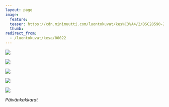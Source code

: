```yaml
---
layout: page
image:
  feature:
  teaser: https://cdn.minimuutti.com/luontokuvat/kes%C3%A4/2/DSC28590-245px.jpg
  thumb:
redirect_from:
  - /luontokuvat/kesa/00022
---
```


![](https://cdn.minimuutti.com/luontokuvat/kes%C3%A4/2/DSC28575-800px.jpg)

![](https://cdn.minimuutti.com/luontokuvat/kes%C3%A4/2/DSC28590-800px.jpg)

![](https://cdn.minimuutti.com/luontokuvat/kes%C3%A4/2/DSC28612-800px.jpg)

![](https://cdn.minimuutti.com/luontokuvat/kes%C3%A4/2/DSC28635-800px.jpg)

![](https://cdn.minimuutti.com/luontokuvat/kes%C3%A4/2/DSC28658-800px.jpg)

*Päivänkakkarat*
